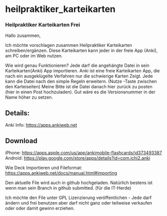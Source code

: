 # heilpraktiker_karteikarten

### Heilpraktiker Karteikarten Frei

Hallo zusammen,

Ich möchte vorschlagen zusammen Heilpraktiker Karteikarten schreiben/ergänzen. Diese Karteikarten kann jeder in der freie App (Anki), am PC oder im Web nutzen. 

Wie wird genau Funktionieren?
Jede darf die angehängte Datei in sein Karteikarten(Anki)  App importieren.  Anki ist eine freie Karteikarten App, die nach ein ausgeklügelte Verfahren nur die schwierige Karten Zeigt. 
Jede  kann die Datei  nach den simple Regeln erweitern. (Nutze <TAB>-Taste zwischen den Karteiseiten)
Meine Bitte ist die Datei danach hier zurück zu posten (hier in einen Post hochzuladen). Gut wäre es die  Versionsnummer in der Name höher zu setzen. 

## Details: 
Anki Info:  https://apps.ankiweb.net 
## Download 
iPhone: https://apps.apple.com/us/app/ankimobile-flashcards/id373493387
Android: https://play.google.com/store/apps/details?id=com.ichi2.anki

Wie Deck Importieren und Fileformat: https://apps.ankiweb.net/docs/manual.html#importing

Den aktuelle File wird auch in github  hochgeladen. Natürlich bestens ist wenn man sein Branch in github submitted. (für die IT-Herde)

Ich möchte den File unter GPL Lizenzierung veröffentlichen - Jede darf ändern und frei benutzen aber darf nicht ganz oder teilweise verkaufen oder oder damit  gewinn erziehen.     

